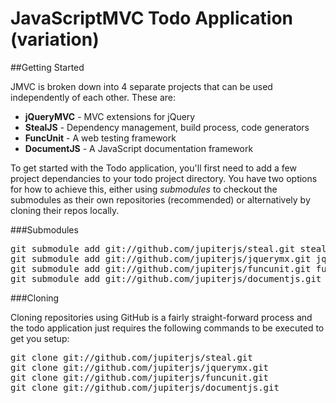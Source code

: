 #  JavaScriptMVC Todo Application (variation)

##Getting Started

JMVC is broken down into 4 separate projects that can be used independently of each other. These are:
<ul>
	<li><b>jQueryMVC</b> - MVC extensions for jQuery</li>
	<li><b>StealJS</b> - Dependency management, build process, code generators</li>
	<li><b>FuncUnit</b> - A web testing framework</li>
	<li><b>DocumentJS</b> - A JavaScript documentation framework</li>
</ul>

To get started with the Todo application, you'll first need to add a few project dependancies to your todo project directory. You have two options for how to achieve this, either using *submodules* to checkout the submodules as their own repositories (recommended) or alternatively by cloning their repos locally.

###Submodules
<pre>
git submodule add git://github.com/jupiterjs/steal.git steal
git submodule add git://github.com/jupiterjs/jquerymx.git jquery
git submodule add git://github.com/jupiterjs/funcunit.git funcunit
git submodule add git://github.com/jupiterjs/documentjs.git documentjs
</pre>

###Cloning

Cloning repositories using GitHub is a fairly straight-forward process and the todo application just requires the following commands to be executed to get you setup:

<pre>
git clone git://github.com/jupiterjs/steal.git
git clone git://github.com/jupiterjs/jquerymx.git
git clone git://github.com/jupiterjs/funcunit.git
git clone git://github.com/jupiterjs/documentjs.git
</pre>

